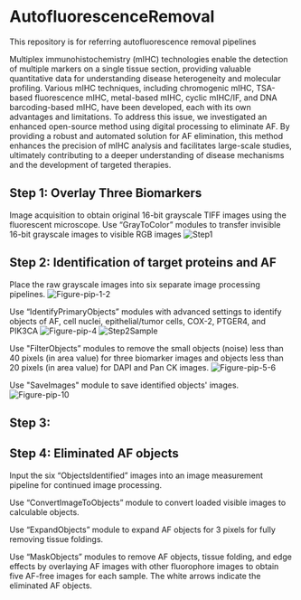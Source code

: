 # AutofluorescenceRemoval
This repository is for referring autofluorescence removal pipelines

Multiplex immunohistochemistry (mIHC) technologies enable the detection of multiple markers on a single tissue section, providing valuable quantitative data for understanding disease heterogeneity and molecular profiling. Various mIHC techniques, including chromogenic mIHC, TSA-based fluorescence mIHC, metal-based mIHC, cyclic mIHC/IF, and DNA barcoding-based mIHC, have been developed, each with its own advantages and limitations. To address this issue, we investigated an enhanced open-source method using digital processing to eliminate AF. By providing a robust and automated solution for AF elimination, this method enhances the precision of mIHC analysis and facilitates large-scale studies, ultimately contributing to a deeper understanding of disease mechanisms and the development of targeted therapies.

## Step 1: Overlay Three Biomarkers
Image acquisition to obtain original 16-bit grayscale TIFF images using the fluorescent microscope. Use “GrayToColor” modules to transfer invisible 16-bit grayscale images to visible RGB images
![Step1](https://github.com/user-attachments/assets/666c029b-48dd-489c-a25b-9fa807d7818b)

## Step 2: Identification of target proteins and AF
Place the raw grayscale images into six separate image processing pipelines. 
![Figure-pip-1-2](https://github.com/user-attachments/assets/db327b43-e01b-4858-bced-2ffef8c4b4d1)

Use “IdentifyPrimaryObjects” modules with advanced settings to identify objects of AF, cell nuclei, epithelial/tumor cells, COX-2, PTGER4, and PIK3CA
![Figure-pip-4](https://github.com/user-attachments/assets/410f0b86-eba5-499c-ae20-edeeb0bfe9ac)
![Step2Sample](https://github.com/user-attachments/assets/4f6b2f15-310d-4b85-883d-8f53eeff29a5)

Use "FilterObjects” modules to remove the small objects (noise) less than 40 pixels (in area value) for three biomarker images and objects less than 20 pixels (in area value) for DAPI and Pan CK images.
![Figure-pip-5-6](https://github.com/user-attachments/assets/5ffecbef-d72e-4dc8-8ec4-1a90c0a49945)

Use "SaveImages" module to save identified objects' images.
![Figure-pip-10](https://github.com/user-attachments/assets/98e9ab75-ceff-45ec-97a2-0ac65472ff81)

## Step 3: 
## Step 4: Eliminated AF objects
Input the six “ObjectsIdentified” images into an image measurement pipeline for continued image processing.

Use “ConvertImageToObjects” module to convert loaded visible images to calculable objects.

Use “ExpandObjects” module to expand AF objects for 3 pixels for fully removing tissue foldings.

Use “MaskObjects” modules to remove AF objects, tissue folding, and edge effects by overlaying AF images with other fluorophore images to obtain five AF-free images for each sample. The white arrows indicate the eliminated AF objects. 
